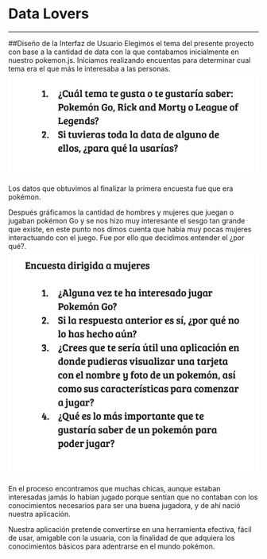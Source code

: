 # Data Lovers


---
##Diseño de la Interfaz de Usuario
Elegimos el tema del presente proyecto con base a la cantidad de data con la que contabamos inicialmente en nuestro pokemon.js. 
Iniciamos realizando encuentas para determinar cual tema era el que más le interesaba a las personas. 
![PrimeraEncuesta](imagenes/primeraEncuesta.jpg)

Los datos que obtuvimos al finalizar la primera encuesta fue que era pokémon. 

Después gráficamos la cantidad de hombres y mujeres que juegan o jugaban pokémon Go y se nos hizo muy interesante el sesgo tan grande que existe, en este punto nos dimos cuenta que había muy pocas mujeres interactuando con el juego. Fue por ello que decidimos entender el ¿por qué?. 
![SegundaEncuesta](imagenes/SegundaEncuesta.jpg)

En el proceso encontramos que muchas chicas, aunque estaban interesadas jamás lo habían jugado porque sentían que no contaban con los conocimientos necesarios para ser una buena jugadora, y de ahí nació nuestra aplicación. 

Nuestra aplicación pretende convertirse en una herramienta efectiva, fácil de usar, amigable con la usuaria, con la finalidad de que adquiera los conocimientos básicos para adentrarse en el mundo pokémon.


